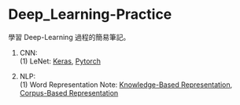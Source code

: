 # Deep_Learning-Practice
學習 Deep-Learning 過程的簡易筆記。

1. CNN:
<br>(1) LeNet: [Keras](https://github.com/HsiaSharpie/Deep_Learning-Practice/tree/master/LeNet_Keras), [Pytorch](https://github.com/HsiaSharpie/Deep_Learning-Practice/tree/master/LeNet_Pytorch)

2. NLP:
<br>(1) Word Representation Note: [Knowledge-Based Representation](https://github.com/HsiaSharpie/Deep_Learning-Practice/blob/master/word_representation.md), [Corpus-Based Representation]()
